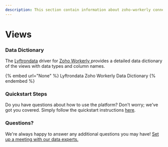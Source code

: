 ```yaml
---
description: This section contain information about zoho-workerly connector views information
---
```


# Views

### Data Dictionary

The [Lyftrondata](https://www.lyftrondata.com/) driver for [Zoho Workerly](https://www.lyftrondata.com/integration/human-resource-analytics/zoho-workely//)[ ](https://www.lyftrondata.com/integration/zoho-workerly/)provides a detailed data dictionary of the views with data types and column names.

{% embed url="None" %}
Lyftrondata Zoho Workerly Data Dictionary
{% endembed %}

### Quickstart Steps

Do you have questions about how to use the platform? Don't worry; we've got you covered. Simply follow the quickstart instructions [here](../README.md).

### Questions? <a href="#questions" id="questions"></a>

We're always happy to answer any additional questions you may have! [Set up a meeting with our data experts.](https://www.lyftrondata.com/book-a-meeting/)


